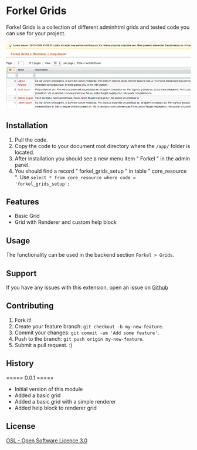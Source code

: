 # Forkel Grids
Forkel Grids is a collection of different adminhtml grids and tested code you can use for your project.

![Forkel Grids - Preview](https://raw.githubusercontent.com/tobias-forkel/Forkel_Grids/master/preview.gif)

## Installation
1. Pull the code.
2. Copy the code to your document root directory where the `/app/` folder is located.
3. After installation you should see a new menu item " Forkel " in the admin panel.
4. You should find a record " forkel_grids_setup " in table " core_resource ". Use `select * from core_resource where code = 'forkel_grids_setup';`

## Features
* Basic Grid
* Grid with Renderer and custom help block

## Usage
The functionality can be used in the backend section `Forkel > Grids`.

## Support
If you have any issues with this extension, open an issue on [Github](https://github.com/tobias-forkel/Forkel_Grids/issues)

## Contributing
1. Fork it!
2. Create your feature branch: `git checkout -b my-new-feature`.
3. Commit your changes: `git commit -am 'Add some feature'`.
4. Push to the branch: `git push origin my-new-feature`.
5. Submit a pull request. :)

## History
===== 0.0.1 =====

* Initial version of this module
* Added a basic grid
* Added a basic grid with a simple renderer
* Added help block to renderer grid

## License
[OSL - Open Software Licence 3.0](http://opensource.org/licenses/osl-3.0.php)
